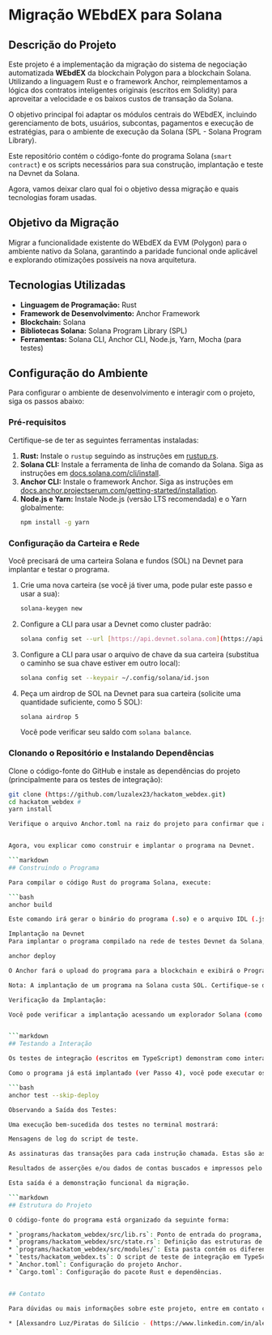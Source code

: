 # Migração WEbdEX para Solana

## Descrição do Projeto

Este projeto é a implementação da migração do sistema de negociação automatizada **WEbdEX** da blockchain Polygon para a blockchain Solana. Utilizando a linguagem Rust e o framework Anchor, reimplementamos a lógica dos contratos inteligentes originais (escritos em Solidity) para aproveitar a velocidade e os baixos custos de transação da Solana.

O objetivo principal foi adaptar os módulos centrais do WEbdEX, incluindo gerenciamento de bots, usuários, subcontas, pagamentos e execução de estratégias, para o ambiente de execução da Solana (SPL - Solana Program Library).

Este repositório contém o código-fonte do programa Solana (`smart contract`) e os scripts necessários para sua construção, implantação e teste na Devnet da Solana.

Agora, vamos deixar claro qual foi o objetivo dessa migração e quais tecnologias foram usadas.

## Objetivo da Migração

Migrar a funcionalidade existente do WEbdEX da EVM (Polygon) para o ambiente nativo da Solana, garantindo a paridade funcional onde aplicável e explorando otimizações possíveis na nova arquitetura.

## Tecnologias Utilizadas

* **Linguagem de Programação:** Rust
* **Framework de Desenvolvimento:** Anchor Framework
* **Blockchain:** Solana
* **Bibliotecas Solana:** Solana Program Library (SPL)
* **Ferramentas:** Solana CLI, Anchor CLI, Node.js, Yarn, Mocha (para testes)

## Configuração do Ambiente

Para configurar o ambiente de desenvolvimento e interagir com o projeto, siga os passos abaixo:

### Pré-requisitos

Certifique-se de ter as seguintes ferramentas instaladas:

1.  **Rust:** Instale o `rustup` seguindo as instruções em [rustup.rs](https://rustup.rs/).
2.  **Solana CLI:** Instale a ferramenta de linha de comando da Solana. Siga as instruções em [docs.solana.com/cli/install](https://docs.solana.com/cli/install).
3.  **Anchor CLI:** Instale o framework Anchor. Siga as instruções em [docs.anchor.projectserum.com/getting-started/installation](https://docs.anchor.projectserum.com/getting-started/installation).
4.  **Node.js e Yarn:** Instale Node.js (versão LTS recomendada) e o Yarn globalmente:
    ```bash
    npm install -g yarn
    ```

### Configuração da Carteira e Rede

Você precisará de uma carteira Solana e fundos (SOL) na Devnet para implantar e testar o programa.

1.  Crie uma nova carteira (se você já tiver uma, pode pular este passo e usar a sua):
    ```bash
    solana-keygen new
    ```
2.  Configure a CLI para usar a Devnet como cluster padrão:
    ```bash
    solana config set --url [https://api.devnet.solana.com](https://api.devnet.solana.com)
    ```
3.  Configure a CLI para usar o arquivo de chave da sua carteira (substitua o caminho se sua chave estiver em outro local):
    ```bash
    solana config set --keypair ~/.config/solana/id.json
    ```
4.  Peça um airdrop de SOL na Devnet para sua carteira (solicite uma quantidade suficiente, como 5 SOL):
    ```bash
    solana airdrop 5
    ```
    Você pode verificar seu saldo com `solana balance`.

### Clonando o Repositório e Instalando Dependências

Clone o código-fonte do GitHub e instale as dependências do projeto (principalmente para os testes de integração):

```bash
git clone (https://github.com/luzalex23/hackatom_webdex.git)
cd hackatom_webdex #
yarn install

Verifique o arquivo Anchor.toml na raiz do projeto para confirmar que as configurações de cluster e carteira estão corretas.


Agora, vou explicar como construir e implantar o programa na Devnet.

```markdown
## Construindo o Programa

Para compilar o código Rust do programa Solana, execute:

```bash
anchor build

Este comando irá gerar o binário do programa (.so) e o arquivo IDL (.json) na pasta target.

Implantação na Devnet
Para implantar o programa compilado na rede de testes Devnet da Solana, execute:

anchor deploy

O Anchor fará o upload do programa para a blockchain e exibirá o Program ID final. Este ID é o endereço do seu programa na Devnet. Anote-o.

Nota: A implantação de um programa na Solana custa SOL. Certifique-se de que a carteira configurada (~/.config/solana/id.json) tem saldo suficiente para cobrir este custo.

Verificação da Implantação:

Você pode verificar a implantação acessando um explorador Solana (como Solana Explorer ou Solscan). Selecione a rede Devnet (geralmente no canto superior direito). Cole o Program ID que você obteve na barra de busca e pressione Enter. A página deverá exibir "Executable: Yes", confirmando que o programa está ativo na blockchain.


```markdown
## Testando a Interação

Os testes de integração (escritos em TypeScript) demonstram como interagir com o programa implantado chamando suas instruções.

Como o programa já está implantado (ver Passo 4), você pode executar os testes sem reimplantar usando a flag `--skip-deploy`:

```bash
anchor test --skip-deploy

Observando a Saída dos Testes:

Uma execução bem-sucedida dos testes no terminal mostrará:

Mensagens de log do script de teste.

As assinaturas das transações para cada instrução chamada. Estas são as provas de que as transações foram processadas pela Devnet.

Resultados de asserções e/ou dados de contas buscados e impressos pelo script, validando a lógica e o armazenamento de dados do programa.

Esta saída é a demonstração funcional da migração.

```markdown
## Estrutura do Projeto

O código-fonte do programa está organizado da seguinte forma:

* `programs/hackatom_webdex/src/lib.rs`: Ponto de entrada do programa, define instruções e contextos.
* `programs/hackatom_webdex/src/state.rs`: Definição das estruturas de dados (`#[account]`) que representam as contas onde o estado do programa é armazenado (como `Bot`, `User`, `SubAccount`).
* `programs/hackatom_webdex/src/modules/`: Esta pasta contém os diferentes módulos (como `factory.rs`, `manager.rs`, `sub_accounts.rs`, etc.) que encapsulam a lógica de negócio, reimplementando a funcionalidade dos contratos Solidity originais.
* `tests/hackatom_webdex.ts`: O script de teste de integração em TypeScript.
* `Anchor.toml`: Configuração do projeto Anchor.
* `Cargo.toml`: Configuração do pacote Rust e dependências.


## Contato

Para dúvidas ou mais informações sobre este projeto, entre em contato com:

* [Alexsandro Luz/Piratas do Silício - (https://www.linkedin.com/in/alexsandro-luz/)
